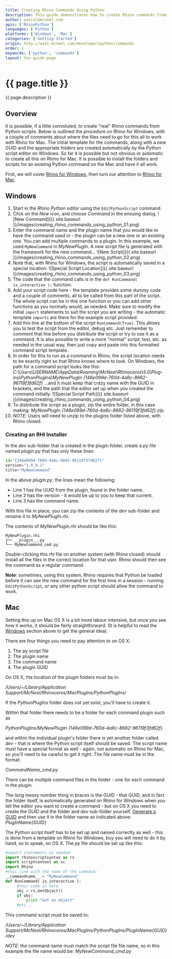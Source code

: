 ```yaml
---
title: Creating Rhino Commands Using Python
description: This guide demonstrates how to create Rhino commands from Python scripts.
author: pascal@mcneel.com
apis: ['RhinoPython']
languages: ['Python']
platforms: ['Windows', 'Mac']
categories: ['Getting Started']
origin: http://wiki.mcneel.com/developer/python/commands
order: 1
keywords: ['python', 'commands']
layout: toc-guide-page
---
```


# {{ page.title }}

{{ page.description }}

## Overview

It is possible, if a little convoluted, to create "real" Rhino commands from Python scripts.  Below is outlined the procedure on Rhino for Windows, with a couple of comments about where the files need to go for this all to work with Rhino for Mac.  The initial template for the commands, along with a new GUID and the appropriate folders are created automatically by the Python script editor on Windows.  So far it is possible but not obvious or automatic to create all this on Rhino for Mac.  It is possible to install the folders and scripts for an existing Python command on the Mac and have it all work.

First, we will cover [Rhino for Windows](#windows), then turn our attention to [Rhino for Mac](#mac).

## Windows

1. Start in the *Rhino Python editor* using the `EditPythonScript` command.
1. Click on the *New* icon, and choose *Command* in the ensuing dialog.
![New Command]({{ site.baseurl }}/images/creating_rhino_commands_using_python_01.png)
1. Enter the command name and the plugin name that you would like to have the command used in - the plugin can be a new one or an existing one.  You can add multiple commands to a plugin.  In this example, we used `MyNewCommand` in *MyNewPlugIn*.  A new script file is generated with the framework for the new command...
![New Script]({{ site.baseurl }}/images/creating_rhino_commands_using_python_02.png)
1. Note that, with Rhino for Windows, the script is automatically saved in a special location:
![Special Script Location]({{ site.baseurl }}/images/creating_rhino_commands_using_python_03.png)
1. The code that the command calls is in the `def RunCommand( is_interactive ):` function.
1. Add your script code here - the template provides some dummy code and a couple of comments, all to be called from this part of the script.  The whole script can be in this one function or you can add other functions as you normally would, as needed.  Make sure to modify the initial `import` statements to suit the script you are writing - the automatic template `imports` are there for the example script provided.
1. Add this line at the bottom of the script `RunCommand(True)`.  This allows you to test the script from the editor, debug etc.  Just remember to comment that line before you distribute the script or try to use it as a command.  It is also possible to write a more "normal" script, test, etc. as needed in the usual way, then just copy and paste into this formatted command script template.
1. In order for this to run as a command in Rhino, the script location needs to be exactly right so that Rhino knows where to look.  On Windows, the path for a command script looks like this: *C:\\Users\\USERNAME\\AppData\\Roaming\\McNeel\\Rhinoceros\\5.0\\Plug-ins\\PythonPlugIns\\MyNewPlugIn \{146e099d-760d-4a6c-8662-96119f3fd62f\}* ...and it must keep that crazy name with the GUID in brackets, and the path that the editor set up when you created the command initially.
![Special Script Path]({{ site.baseurl }}/images/creating_rhino_commands_using_python_04.png)
1. To distribute the script as a plugin, zip the entire folder, in this case making: *MyNewPlugIn \{146e099d-760d-4a6c-8662-96119f3fd62f\}.zip*.
1. *NOTE*: Users will need to unzip to the plugins folder listed above, with Rhino closed.

### Creating an RHI Installer

In the *dev* sub-folder that is created in the plugin folder, create a *py* file named *plugin.py* that has only these lines:

```py
id="{146e099d-760d-4a6c-8662-96119f3fd62f}"
version="1.0.0.1"
title="MyNewCommand"
```

In the above *plugin.py*, the lines mean the following:

- Line 1 has the UUID from the plugin, found in the folder name.
- Line 2 has the version - it would be up to you to keep that current.
- Line 3 has the command name.

With this file in place, you can zip the contents of the _dev_ sub-folder and rename it to _MyNewPlugIn.rhi_.

The contents of _MyNewPlugin.rhi_ should be like this:

```text
MyNewPlugin.rhi
├── __plugin__.py
└── MyNewCommand_cmd.py
```

Double-clicking this *rhi* file on another system (with Rhino closed) should install all the files in the correct location for that user.  Rhino should then see the command as a regular command.

<div class="alert alert-info">

<strong>Note</strong>: sometimes, using this system, Rhino requires that Python be loaded before it can see the new command for the first time in a session - running <code>EditPythonScript</code>, or any other python script should allow the command to work.

</div>

## Mac

Setting this up on Mac OS X is a bit more labour intensive, but once you see how it works, it should be fairly straightforward. (It is helpful to read the [Windows](#windows) section above to get the general idea).  

There are four things you need to pay attention to on OS X:

1. The py script file
1. The plugin name
1. The command name
1. The plugin GUID

On OS X, the location of the plugin folders must be in:

*/Users/~/Library/Application Support/McNeel/Rhinoceros/MacPlugIns/PythonPlugIns/*

If the *PythonPlugIns* folder does not yet exist, you'll have to create it.

Within that folder there needs to be a folder for each command plugin such as

*PythonPlugIns/MyNewPlugIn {146e099d-760d-4a6c-8662-96119f3fd62f}*

and within the individual plugin's folder there is yet another folder called *dev* - that is where the Python script itself should be saved.  The script name must have a special format as well - again, not automatic on Rhino for Mac, so you'll need to be careful to get it right.  The file name must be in the format:

*CommandName_cmd.py*

There can be multiple command files in the folder - one for each command in the plugin.

The long messy number thing in braces is the GUID - that GUID, and in fact the folder itself, is automatically generated on Rhino for Windows when you tell the editor you want to create a command - but on OS X you need to create the GUID and the folder and *dev* sub-folder yourself.  [Generate a GUID](https://www.guidgenerator.com/online-guid-generator.aspx) and then use it in the folder name as indicated above: *PlugInName{GUID}*

The Python script itself has to be set up and named correctly as well - this is done from a template on Rhino for Windows, buy you will need to do it by hand, so to speak, on OS X.  The *py* file should be set up like this:

```py
#import statements as needed:
import rhinoscriptsyntax as rs
import scriptcontext as sc
import Rhino
#this line with the name of the command:
__commandname__ = "MyNewCommand"
def RunCommand( is_interactive ):
     #Your code in here
     obj = rs.GetObject()
     if obj:
         print "Got an object"
     #etc...
```

This command script must be saved to:

*/Users/~/Library/Application Support/McNeel/Rhinoceros/MacPlugIns/PythonPlugIns/PlugInName{GUID}/dev*

*NOTE*: the command name must match the script file file name, so in this example the file name would be: *MyNewCommand_cmd.py*
